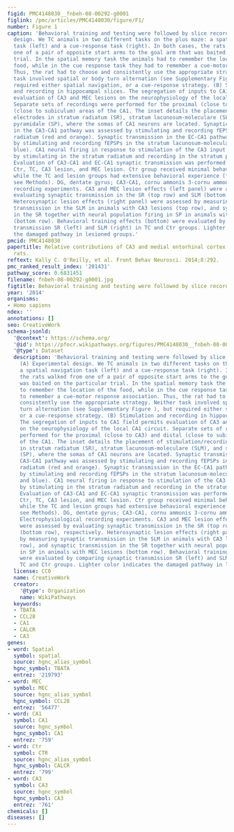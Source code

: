 ```yaml
---
figid: PMC4148030__fnbeh-08-00292-g0001
figlink: /pmc/articles/PMC4148030/figure/F1/
number: Figure 1
caption: 'Behavioral training and testing were followed by slice recording. (A) Experimental
  design. We TC animals in two different tasks on the plus maze: a spatial navigation
  task (left) and a cue-response task (right). In both cases, the rats walked from
  one of a pair of opposite start arms to the goal arm that was baited on the particular
  trial. In the spatial memory task the animals had to remember the location of the
  food, while in the cue response task they had to remember a cue-motor response association.
  Thus, the rat had to choose and consistently use the appropriate strategy. Neither
  task involved spatial or body turn alternation (see Supplementary Figure ), but
  required either spatial navigation, or a cue-response strategy. (B) Stimulation
  and recording in hippocampal slices. The segregation of inputs to CA1 field permits
  evaluation of CA3 and MEC lesions on the neurophysiology of the local CA1 circuit.
  Separate sets of recordings were performed for the proximal (close to CA3) and distal
  (close to subiculum) areas of the CA1. The inset details the placement of stimulation/recording
  electrodes in stratum radiatum (SR), stratum lacunosum-moleculare (SLM), and stratum
  pyramidale (SP), where the somas of CA1 neurons are located. Synaptic transmission
  in the CA3-CA1 pathway was assessed by stimulating and recording fEPSPs in the stratum
  radiatum (red and orange). Synaptic transmission in the EC-CA1 pathway was assessed
  by stimulating and recording fEPSPs in the stratum lacunosum-moleculare (navy and
  blue). CA1 neural firing in response to stimulation of the CA3 input was assessed
  by stimulating in the stratum radiatum and recording in the stratum pyramidale.
  Evaluation of CA3-CA1 and EC-CA1 synaptic transmission was performed in four groups:
  Ctr, TC, CA3 lesion, and MEC lesion. Ctr group received minimal behavioral training,
  while the TC and lesion groups had extensive behavioral experience (for details,
  see Methods). DG, dentate gyrus; CA3-CA1, cornu ammonis 3-cornu ammonis 1. (C) Electrophysiological
  recording experiments. CA3 and MEC lesion effects (left panel) were assessed by
  evaluating synaptic transmission in the SR (top row) and SLM (bottom row), respectively.
  Heterosynaptic lesion effects (right panel) were assessed by measuring synaptic
  transmission in the SLM in animals with CA3 lesions (top row), and synaptic transmission
  in the SR together with neural population firing in SP in animals with MEC lesions
  (bottom row). Behavioral training effects (bottom) were evaluated by comparing synaptic
  transmission SR (left) and SLM (right) in TC and Ctr groups. Lighter color indicates
  the damaged pathway in lesioned groups.'
pmcid: PMC4148030
papertitle: Relative contributions of CA3 and medial entorhinal cortex to memory in
  rats.
reftext: Kally C. O'Reilly, et al. Front Behav Neurosci. 2014;8:292.
pmc_ranked_result_index: '201431'
pathway_score: 0.6831451
filename: fnbeh-08-00292-g0001.jpg
figtitle: Behavioral training and testing were followed by slice recording
year: '2014'
organisms:
- Homo sapiens
ndex: ''
annotations: []
seo: CreativeWork
schema-jsonld:
  '@context': https://schema.org/
  '@id': https://pfocr.wikipathways.org/figures/PMC4148030__fnbeh-08-00292-g0001.html
  '@type': Dataset
  description: 'Behavioral training and testing were followed by slice recording.
    (A) Experimental design. We TC animals in two different tasks on the plus maze:
    a spatial navigation task (left) and a cue-response task (right). In both cases,
    the rats walked from one of a pair of opposite start arms to the goal arm that
    was baited on the particular trial. In the spatial memory task the animals had
    to remember the location of the food, while in the cue response task they had
    to remember a cue-motor response association. Thus, the rat had to choose and
    consistently use the appropriate strategy. Neither task involved spatial or body
    turn alternation (see Supplementary Figure ), but required either spatial navigation,
    or a cue-response strategy. (B) Stimulation and recording in hippocampal slices.
    The segregation of inputs to CA1 field permits evaluation of CA3 and MEC lesions
    on the neurophysiology of the local CA1 circuit. Separate sets of recordings were
    performed for the proximal (close to CA3) and distal (close to subiculum) areas
    of the CA1. The inset details the placement of stimulation/recording electrodes
    in stratum radiatum (SR), stratum lacunosum-moleculare (SLM), and stratum pyramidale
    (SP), where the somas of CA1 neurons are located. Synaptic transmission in the
    CA3-CA1 pathway was assessed by stimulating and recording fEPSPs in the stratum
    radiatum (red and orange). Synaptic transmission in the EC-CA1 pathway was assessed
    by stimulating and recording fEPSPs in the stratum lacunosum-moleculare (navy
    and blue). CA1 neural firing in response to stimulation of the CA3 input was assessed
    by stimulating in the stratum radiatum and recording in the stratum pyramidale.
    Evaluation of CA3-CA1 and EC-CA1 synaptic transmission was performed in four groups:
    Ctr, TC, CA3 lesion, and MEC lesion. Ctr group received minimal behavioral training,
    while the TC and lesion groups had extensive behavioral experience (for details,
    see Methods). DG, dentate gyrus; CA3-CA1, cornu ammonis 3-cornu ammonis 1. (C)
    Electrophysiological recording experiments. CA3 and MEC lesion effects (left panel)
    were assessed by evaluating synaptic transmission in the SR (top row) and SLM
    (bottom row), respectively. Heterosynaptic lesion effects (right panel) were assessed
    by measuring synaptic transmission in the SLM in animals with CA3 lesions (top
    row), and synaptic transmission in the SR together with neural population firing
    in SP in animals with MEC lesions (bottom row). Behavioral training effects (bottom)
    were evaluated by comparing synaptic transmission SR (left) and SLM (right) in
    TC and Ctr groups. Lighter color indicates the damaged pathway in lesioned groups.'
  license: CC0
  name: CreativeWork
  creator:
    '@type': Organization
    name: WikiPathways
  keywords:
  - TBATA
  - CCL28
  - CA1
  - CALCR
  - CA3
genes:
- word: Spatial
  symbol: spatial
  source: hgnc_alias_symbol
  hgnc_symbol: TBATA
  entrez: '219793'
- word: MEC
  symbol: MEC
  source: hgnc_alias_symbol
  hgnc_symbol: CCL28
  entrez: '56477'
- word: CA1
  symbol: CA1
  source: hgnc_symbol
  hgnc_symbol: CA1
  entrez: '759'
- word: Ctr
  symbol: CTR
  source: hgnc_alias_symbol
  hgnc_symbol: CALCR
  entrez: '799'
- word: CA3
  symbol: CA3
  source: hgnc_symbol
  hgnc_symbol: CA3
  entrez: '761'
chemicals: []
diseases: []
---
```

